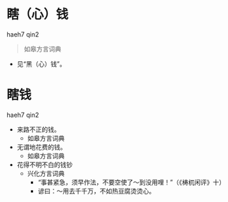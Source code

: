 

# 瞎（心）钱
haeh7 qin2
> 如皋方言词典
- 见“黑（心）钱”。



# 瞎钱
haeh7 qin2
+ 来路不正的钱。
  * 如皋方言词典
+ 无谓地花费的钱。
  * 如皋方言词典
+ 花得不明不白的钱钞
  * 兴化方言词典
    - “事甚紧急，须早作法，不要空使了～到没用哩！”（《梼杌闲评》十）
    - 谚曰：～用去千千万，不如热豆腐烫烫心。
